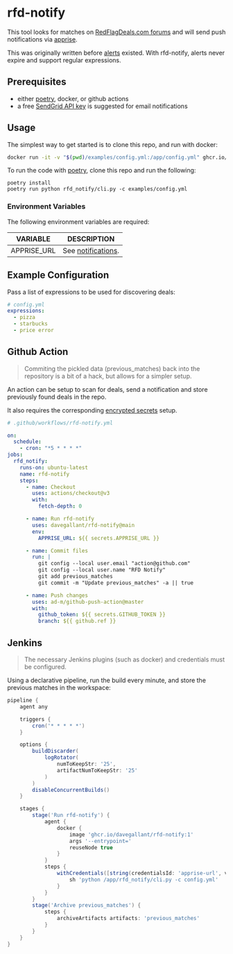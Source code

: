 # rfd-notify

This tool looks for matches on [RedFlagDeals.com forums](https://forums.redflagdeals.com/hot-deals-f9/) and will send push notifications via [apprise](https://github.com/caronc/apprise).

This was originally written before [alerts](https://www.redflagdeals.com/alerts/) existed. With rfd-notify, alerts never expire and support regular expressions.

## Prerequisites

- either [poetry](https://github.com/python-poetry/poetry), docker, or github actions
- a free [SendGrid API key](https://sendgrid.com/pricing/) is suggested for email notifications

## Usage

The simplest way to get started is to clone this repo, and run with docker:

```sh
docker run -it -v "$(pwd)/examples/config.yml:/app/config.yml" ghcr.io/davegallant/rfd-notify:1
```

To run the code with [poetry](https://python-poetry.org/), clone this repo and run the following:

```shell
poetry install
poetry run python rfd_notify/cli.py -c examples/config.yml
```

### Environment Variables

The following environment variables are required:

| VARIABLE    | DESCRIPTION                                                      |
| ----------- | ---------------------------------------------------------------- |
| APPRISE_URL | See [notifications](https://github.com/caronc/apprise#productivity-based-notifications). |

## Example Configuration

Pass a list of expressions to be used for discovering deals:

```yaml
# config.yml
expressions:
  - pizza
  - starbucks
  - price error
```

## Github Action

> Commiting the pickled data (previous_matches) back into the repository is a bit of a hack, but allows for a simpler setup.

An action can be setup to scan for deals, send a notification and store previously found deals in the repo.

It also requires the corresponding [encrypted secrets](https://docs.github.com/en/free-pro-team@latest/actions/reference/encrypted-secrets) setup.

```yaml
# .github/workflows/rfd-notify.yml

on:
  schedule:
    - cron: "*5 * * * *"
jobs:
  rfd_notify:
    runs-on: ubuntu-latest
    name: rfd-notify
    steps:
      - name: Checkout
        uses: actions/checkout@v3
        with:
          fetch-depth: 0

      - name: Run rfd-notify
        uses: davegallant/rfd-notify@main
        env:
          APPRISE_URL: ${{ secrets.APPRISE_URL }}

      - name: Commit files
        run: |
          git config --local user.email "action@github.com"
          git config --local user.name "RFD Notify"
          git add previous_matches
          git commit -m "Update previous_matches" -a || true

      - name: Push changes
        uses: ad-m/github-push-action@master
        with:
          github_token: ${{ secrets.GITHUB_TOKEN }}
          branch: ${{ github.ref }}
```

## Jenkins

> The necessary Jenkins plugins (such as docker) and credentials must be configured.

Using a declarative pipeline, run the build every minute, and store the previous matches in the workspace:

```groovy
pipeline {
    agent any

    triggers {
        cron('* * * * *')
    }

    options {
        buildDiscarder(
            logRotator(
                numToKeepStr: '25',
                artifactNumToKeepStr: '25'
            )
        )
        disableConcurrentBuilds()
    }

    stages {
        stage('Run rfd-notify') {
            agent {
                docker {
                    image 'ghcr.io/davegallant/rfd-notify:1'
                    args '--entrypoint='
                    reuseNode true
                }
            }
            steps {
                withCredentials([string(credentialsId: 'apprise-url', variable: 'APPRISE_URL')]) {
                    sh 'python /app/rfd_notify/cli.py -c config.yml'
                }
            }
        }
        stage('Archive previous_matches') {
            steps {
                archiveArtifacts artifacts: 'previous_matches'
            }
        }
    }
}
```
